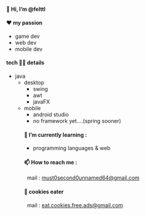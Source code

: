 #### 👋 Hi, I’m @felttl
#### ❤️ my passion
- game dev
- web dev
- mobile dev

#### tech 👨‍💻 details 
<ul>
	<li>java
		<ul>
			<li>desktop
				<ul>
					<li>swing</li>
					<li>awt</li>
					<li>javaFX</li>
				</ul>
			</li>
			<li>mobile
				<ul>
					<li>android studio</li>
					<li>no framework yet....(spring sooner)</li>
				</ul>
			</li>
		<ul>
	</li>
</ul>
  


#### 🌱 I’m currently learning :
- programming languages & web
#### 📫 How to reach me :
&nbsp;    mail : must0second0unnamed64@gmail.com 
#### 🍪 cookies eater 
&nbsp;   mail : eat.cookies.free.ads@gmail.com

